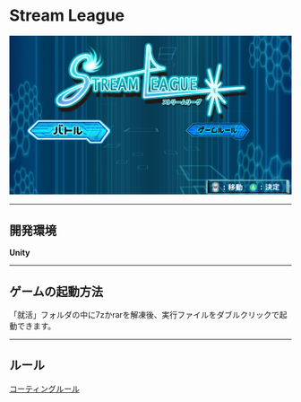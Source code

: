 # Stream League

![title](title.png)

--------------------------

## 開発環境
**Unity**

--------------------------

## ゲームの起動方法
「就活」フォルダの中に7zかrarを解凍後、実行ファイルをダブルクリックで起動できます。

--------------------------

## ルール
[コーティングルール][Wiki]

[HP]:http://awards.cesa.or.jp/cat/cat_03.html
[Wiki]:https://github.com/ooHIROoo/GameAwards2016/wiki
